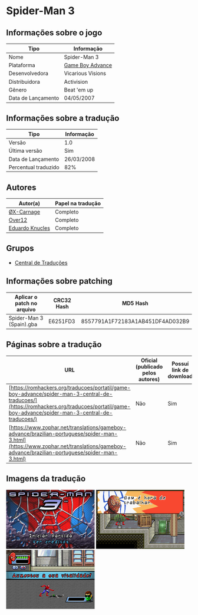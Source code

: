 # Spider-Man 3

## Informações sobre o jogo

| Tipo | Informação |
| ----------- | ----------- |
| Nome | Spider\-Man 3 |
| Plataforma | [Game Boy Advance](../) |
| Desenvolvedora | Vicarious Visions |
| Distribuidora | Activision |
| Gênero | Beat 'em up |
| Data de Lançamento | 04/05/2007 |

## Informações sobre a tradução

| Tipo | Informação |
| ----------- | ----------- |
| Versão | 1\.0 |
| Última versão | Sim |
| Data de Lançamento | 26/03/2008 |
| Percentual traduzido | 82% |

## Autores

| Autor(a) | Papel na tradução |
| ----------- | ----------- |
| [ØX\-Carnage](../../../autores/x-carnage/) | Completo |
| [Over12](../../../autores/over12/) | Completo |
| [Eduardo Knucles](../../../autores/eduardo-knucles/) | Completo |

## Grupos

* [Central de Traduções](../../../grupos/central-de-traducoes/)

## Informações sobre patching

| Aplicar o patch no arquivo | CRC32 Hash | MD5 Hash |
| ----------- | ----------- | ----------- |
| Spider\-Man 3 \(Spain\)\.gba | E6251FD3 | 8557791A1F72183A1AB451DF4AD032B9 |

## Páginas sobre a tradução

| URL | Oficial (publicado pelos autores) | Possuí link de download |
| ----------- | ----------- | ----------- |
| [https://romhackers.org/traducoes/portatil/game-boy-advance/spider-man-3-central-de-traducoes/](https://romhackers.org/traducoes/portatil/game-boy-advance/spider-man-3-central-de-traducoes/) | Não | Sim |
| [https://www.zophar.net/translations/gameboy-advance/brazilian-portuguese/spider-man-3.html](https://www.zophar.net/translations/gameboy-advance/brazilian-portuguese/spider-man-3.html) | Não | Sim |

## Imagens da tradução

![Imagem de exemplo da tradução 1](1.png)
![Imagem de exemplo da tradução 2](2.png)
![Imagem de exemplo da tradução 3](3.png)
